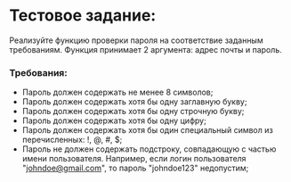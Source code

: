 
# Тестовое задание: #   


Реализуйте функцию проверки пароля на соответствие заданным требованиям. Функция принимает 2 аргумента: адрес почты и пароль.
### Требования: ###
- Пароль должен содержать не менее 8 символов;
- Пароль должен содержать хотя бы одну заглавную букву;
- Пароль должен содержать хотя бы одну строчную букву;
- Пароль должен содержать хотя бы одну цифру;
- Пароль должен содержать хотя бы один специальный символ из перечисленных: !, @, #, $;
- Пароль не должен содержать подстроку, совпадающую с частью имени пользователя. Например, если логин пользователя "johndoe@gmail.com", то пароль "johndoe123" недопустим;


